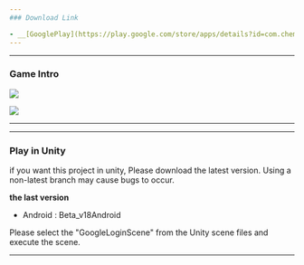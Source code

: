 ```yaml
---
### Download Link

- __[GooglePlay](https://play.google.com/store/apps/details?id=com.chemistry.namer&hl=ko-KR)__ - Namer Project
---
```


---
### Game Intro
![](https://drive.google.com/file/d/1DlIVu7ZsePb_TegFZGxNjbHBCh3OCc2E/view?usp=drive_link)

![](https://drive.google.com/file/d/1Px10rc5Cq_UPeQjOkZZ_a9MB3CgRbGfE/view?usp=drive_link)

---
---
### Play in Unity

if you want this project in unity, Please download the latest version. Using a non-latest branch may cause bugs to occur.

**the last version**
- Android : Beta_v18Android

Please select the "GoogleLoginScene" from the Unity scene files and execute the scene.

---
